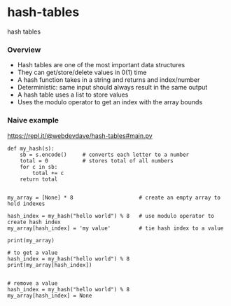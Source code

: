 # hash-tables
hash tables

### Overview

- Hash tables are one of the most important data structures
- They can get/store/delete values in 0(1) time
- A hash function takes in a string and returns and index/number
- Deterministic: same input should always result in the same output
- A hash table uses a list to store values
- Uses the modulo operator to get an index with the array bounds


### Naive example

https://repl.it/@webdevdave/hash-tables#main.py

```
def my_hash(s):
    sb = s.encode()     # converts each letter to a number
    total = 0           # stores total of all numbers
    for c in sb:
        total += c
    return total        
        
        
my_array = [None] * 8                     # create an empty array to hold indexes

hash_index = my_hash("hello world") % 8   # use modulo operator to create hash index
my_array[hash_index] = 'my value'         # tie hash index to a value

print(my_array)

# to get a value
hash_index = my_hash("hello world") % 8
print(my_array[hash_index])


# remove a value
hash_index = my_hash("hello world") % 8
my_array[hash_index] = None
```
